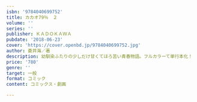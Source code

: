 ```yaml
---
isbn: '9784040699752'
title: カカオ79％　２
volume: ''
series: ''
publisher: ＫＡＤＯＫＡＷＡ
pubdate: '2018-06-23'
cover: 'https://cover.openbd.jp/9784040699752.jpg'
author: 蒼井海／著
description: 幼馴染ふたりの少しだけ甘くてほろ苦い青春物語。フルカラーて単行本化！
price: '780'
genre: ''
target: 一般
format: コミック
content: コミックス・劇画

---
```

